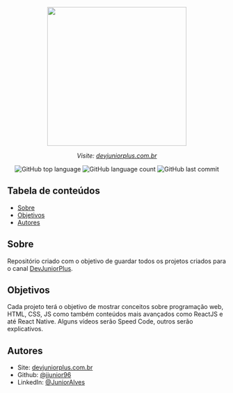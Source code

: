 <p align="center">
<img src="https://user-images.githubusercontent.com/30422190/98366347-95d20000-2012-11eb-9ca7-a1cfbe329544.png" width="320px"/>
<p align="center"><i>Visite: <a href="https://www.devjuniorplus.com.br">devjuniorplus.com.br</a> </i></p>
</p>
<p align="center">
<img alt="GitHub top language" src="https://img.shields.io/github/languages/top/jjunior96/youtube-projects?color=%23162736">
<img alt="GitHub language count" src="https://img.shields.io/github/languages/count/jjunior96/youtube-projects?color=%23162736">

<img alt="GitHub last commit" src="https://img.shields.io/github/last-commit/jjunior96/youtube-projects?color=%23162736">
</p>

## Tabela de conteúdos

- [Sobre](#about)
- [Objetivos](#Objetivos)
- [Autores](#autores)

## Sobre <a name = "sobre" ></a>

Repositório criado com o objetivo de guardar todos os projetos criados para o canal [DevJuniorPlus](https://www.youtube.com/channel/UCERTT0Z4u-0dFask_kL83sw).

## Objetivos <a name = "objetivos" ></a>

Cada projeto terá o objetivo de mostrar conceitos sobre programação web, HTML, CSS, JS como também conteúdos mais avançados como ReactJS e até React Native.
Alguns vídeos serão Speed Code, outros serão explicativos.

## Autores <a name = "autores"></a>

- Site: [devjuniorplus.com.br](https://devjuniorplus.com.br/)
- Github: [@jjunior96](https://github.com/jjunior96)
- LinkedIn: [@JuniorAlves](https://www.linkedin.com/in/junior-alves-b66a10127)
